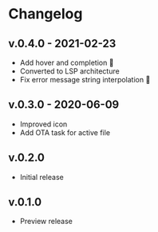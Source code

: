 # Changelog

## v.0.4.0 - 2021-02-23

- Add hover and completion 🧉
- Converted to LSP architecture
- Fix error message string interpolation 💊

## v.0.3.0 - 2020-06-09

- Improved icon
- Add OTA task for active file

## v.0.2.0

- Initial release

## v.0.1.0

- Preview release
